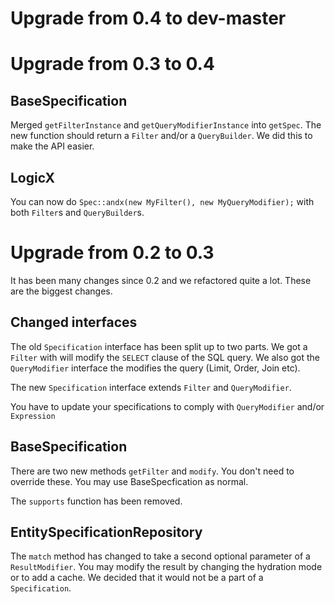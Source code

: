 # Upgrade from 0.4 to dev-master


# Upgrade from 0.3 to 0.4

## BaseSpecification

Merged `getFilterInstance` and `getQueryModifierInstance` into `getSpec`. The new function should return a `Filter` and/or
a `QueryBuilder`. We did this to make the API easier.

## LogicX

You can now do `Spec::andx(new MyFilter(), new MyQueryModifier);` with both `Filter`s and `QueryBuilder`s.

# Upgrade from 0.2 to 0.3

It has been many changes since 0.2 and we refactored quite a lot. These are the biggest changes.

## Changed interfaces

The old `Specification` interface has been split up to two parts. We got a `Filter` with will modify the `SELECT` clause of
the SQL query. We also got the `QueryModifier` interface the modifies the query (Limit, Order, Join etc). 

The new `Specification` interface extends `Filter` and `QueryModifier`.

You have to update your specifications to comply with `QueryModifier` and/or `Expression`


## BaseSpecification

There are two new methods `getFilter` and `modify`. You don't need to override these. You may use BaseSpecfication as normal. 

The `supports` function has been removed.

## EntitySpecificationRepository

The `match` method has changed to take a second optional parameter of a `ResultModifier`. You may modify the result by changing
the hydration mode or to add a cache. We decided that it would not be a part of a `Specification`.
